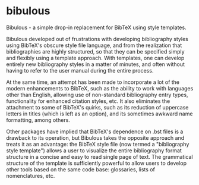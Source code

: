 bibulous
========

Bibulous - a simple drop-in replacement for BibTeX using style templates.

Bibulous developed out of frustrations with developing bibliography styles using BibTeX's obscure style file language, and from the realization that bibliographies are highly structured, so that they can be specified simply and flexibly using a template approach. With templates, one can develop entirely new bibliography styles in a matter of minutes, and often without having to refer to the user manual during the entire process.

At the same time, an attempt has been made to incorporate a lot of the modern enhancements to BibTeX, such as the ability to work with languages other than English, allowing use of non-standard bibliography entry types, functionality for enhanced citation styles, etc. It also eliminates the attachment to some of BibTeX's quirks, such as its reduction of uppercase letters in titles (which is left as an option), and its sometimes awkward name formatting, among others.

Other packages have implied that BibTeX's dependence on .bst files is a drawback to its operation, but Bibulous takes the opposite approach and treats it as an advantage: the BibTeX style file (now termed a "bibliography style template") allows a user to visualize the entire bibliography format structure in a concise and easy to read single page of text. The grammatical structure of the template is sufficiently powerful to allow users to develop other tools based on the same code base: glossaries, lists of nomenclatures, etc.
